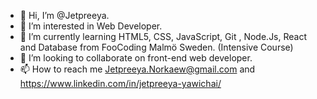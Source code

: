 - 👋 Hi, I’m @Jetpreeya.
- 👀 I’m interested in Web Developer. 
- 🌱 I’m currently learning HTML5, CSS, JavaScript, Git , Node.Js, React and Database from FooCoding Malmö Sweden. (Intensive Course)
- 💞️ I’m looking to collaborate on front-end web developer.
- 📫 How to reach me Jetpreeya.Norkaew@gmail.com and https://www.linkedin.com/in/jetpreeya-yawichai/

<!---
Jetpreeya/Jetpreeya is a ✨ special ✨ repository because its `README.md` (this file) appears on your GitHub profile.
You can click the Preview link to take a look at your changes.
--->
